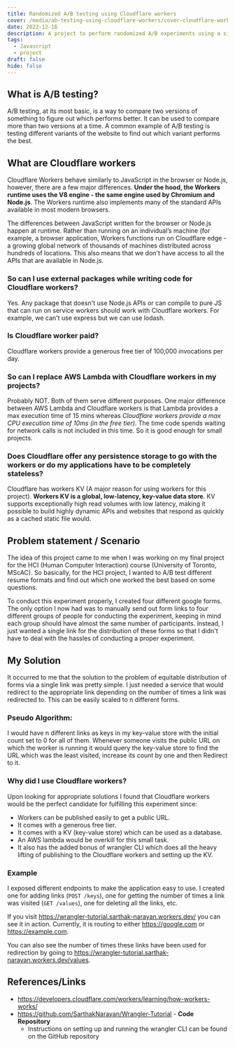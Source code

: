```yaml
---
title: Randomized A/B testing using Cloudflare workers
cover: /media/ab-testing-using-cloudflare-workers/cover-cloudflare-workers.png
date: 2022-12-16
description: A project to perform randomized A/B experiments using a single link with the help of cloudflare workers and its KV (key value) store.
tags:
  - Javascript
  - project
draft: false
hide: false
---
```


## What is A/B testing?

A/B testing, at its most basic, is a way to compare two versions of something to figure out which performs better. It can be used to compare more than two versions at a time. A common example of A/B testing is testing different variants of the website to find out which variant performs the best.

## What are Cloudflare workers

Cloudflare Workers behave similarly to JavaScript in the browser or Node.js, however, there are a few major differences. **Under the hood, the Workers runtime uses the V8 engine - the same engine used by Chromium and Node.js**. The Workers runtime also implements many of the standard APIs available in most modern browsers.

The differences between JavaScript written for the browser or Node.js happen at runtime. Rather than running on an individual’s machine (for example, a browser application, Workers functions run on Cloudflare edge - a growing global network of thousands of machines distributed across hundreds of locations. This also means that we don't have access to all the APIs that are available in Node.js.

### So can I use external packages while writing code for Cloudflare workers?

Yes. Any package that doesn't use Node.js APIs or can compile to pure JS that can run on service workers should work with Cloudflare workers. For example, we can't use express but we can use lodash.

### Is Cloudflare worker paid?

Cloudflare workers provide a generous free tier of 100,000 invocations per day.

### So can I replace AWS Lambda with Cloudflare workers in my projects?

Probably NOT. Both of them serve different purposes. One major difference between AWS Lambda and Cloudflare workers is that Lambda provides a max execution time of 15 mins whereas _Cloudflare workers provide a max CPU execution time of 10ms (in the free tier)_. The time code spends waiting for network calls is not included in this time. So it is good enough for small projects.

### Does Cloudflare offer any persistence storage to go with the workers or do my applications have to be completely stateless?

Cloudflare has workers KV (A major reason for using workers for this project). **Workers KV is a global, low-latency, key-value data store**. KV supports exceptionally high read volumes with low latency, making it possible to build highly dynamic APIs and websites that respond as quickly as a cached static file would.

## Problem statement / Scenario

The idea of this project came to me when I was working on my final project for the HCI (Human Computer Interaction) course (University of Toronto, MScAC). So basically, for the HCI project, I wanted to A/B test different resume formats and find out which one worked the best based on some questions.

To conduct this experiment properly, I created four different google forms. The only option I now had was to manually send out form links to four different groups of people for conducting the experiment, keeping in mind each group should have almost the same number of participants. Instead, I just wanted a single link for the distribution of these forms so that I didn't have to deal with the hassles of conducting a proper experiment.

## My Solution

It occurred to me that the solution to the problem of equitable distribution of forms via a single link was pretty simple. I just needed a service that would redirect to the appropriate link depending on the number of times a link was redirected to. This can be easily scaled to n different forms.

### Pseudo Algorithm:

I would have n different links as keys in my key-value store with the initial count set to 0 for all of them. Whenever someone visits the public URL on which the worker is running it would query the key-value store to find the URL which was the least visited, increase its count by one and then Redirect to it.

### Why did I use Cloudflare workers?

Upon looking for appropriate solutions I found that Cloudflare workers would be the perfect candidate for fulfilling this experiment since:

- Workers can be published easily to get a public URL.
- It comes with a generous free tier.
- It comes with a KV (key-value store) which can be used as a database.
- An AWS lambda would be overkill for this small task.
- It also has the added bonus of wrangler CLI which does all the heavy lifting of publishing to the Cloudflare workers and setting up the KV.

### Example

I exposed different endpoints to make the application easy to use. I created one for adding links (`POST /keys`), one for getting the number of times a link was visited (`GET /values`), one for deleting all the links, etc.

If you visit https://wrangler-tutorial.sarthak-narayan.workers.dev/ you can see it in action. Currently, it is routing to either https://google.com or https://example.com.

You can also see the number of times these links have been used for redirection by going to https://wrangler-tutorial.sarthak-narayan.workers.dev/values.

## References/Links

- https://developers.cloudflare.com/workers/learning/how-workers-works/
- https://github.com/SarthakNarayan/Wrangler-Tutorial - **Code Repository**
  - Instructions on setting up and running the wrangler CLI can be found on the GitHub repository
